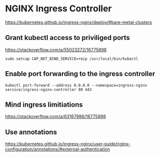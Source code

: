 # NGINX Ingress Controller

https://kubernetes.github.io/ingress-nginx/deploy/#bare-metal-clusters

## Grant kubectl access to priviliged ports

https://stackoverflow.com/a/55023272/16775898

```shell
sudo setcap CAP_NET_BIND_SERVICE=+eip /usr/local/bin/kubectl
```

## Enable port forwarding to the ingress controller

```shell
kubectl port-forward --address 0.0.0.0 --namespace=ingress-nginx service/ingress-nginx-controller 80 443
```

## Mind ingress limitiations

https://stackoverflow.com/a/63167986/16775898

## Use annotations

https://kubernetes.github.io/ingress-nginx/user-guide/nginx-configuration/annotations/#external-authentication
